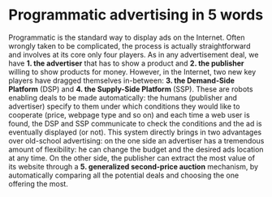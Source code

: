 # Programmatic advertising in 5 words

Programmatic is the standard way to display ads on the Internet. Often wrongly taken to be complicated, the process is actually straightforward and involves at its core only four players. As in any advertisement deal, we have **1. the advertiser** that has to show a product and **2. the publisher** willing to show products for money. However, in the Internet, two new key players have dragged themselves in-between: **3. the Demand-Side Platform** (DSP) and **4. the Supply-Side Platform** (SSP). These are robots enabling deals to be made automatically: the humans (publisher and advertiser) specify to them under which conditions they would like to cooperate (price, webpage type and so on) and each time a web user is found, the DSP and SSP communicate to check the conditions and the ad is eventually displayed (or not). This system directly brings in two advantages over old-school advertising: on the one side an advertiser has a tremendous amount of flexibility: he can change the budget and the desired ads location at any time. On the other side, the publisher can extract the most value of its website through a **5. generalized second-price auction** mechanism, by automatically comparing all the potential deals and choosing the one offering the most. 

